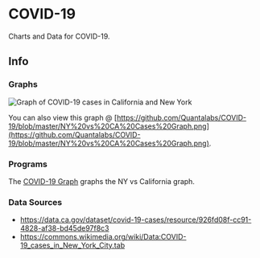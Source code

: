 # COVID-19
Charts and Data for COVID-19.

## Info

### Graphs

![Graph of COVID-19 cases in California and New York](https://camo.githubusercontent.com/8169b13b2b6fdba763357731f26ff639d873a0ee/68747470733a2f2f646f63732e676f6f676c652e636f6d2f64726177696e67732f642f652f32504143582d3176517868574a436d5a56367055413062426e31773346657a645047303654555f497241546a6b6d386451306257774e39354154705a6473356e71346d6f32314a306f6b46306a326e4b7a43686549632f7075623f773d39363026683d373230)

You can also view this graph @ [https://github.com/Quantalabs/COVID-19/blob/master/NY%20vs%20CA%20Cases%20Graph.png](https://github.com/Quantalabs/COVID-19/blob/master/NY%20vs%20CA%20Cases%20Graph.png). 


### Programs

The [COVID-19 Graph](https://github.com/Quantalabs/COVID-19/blob/master/COVID-19%20Graph.py) graphs the NY vs California graph.

### Data Sources
* https://data.ca.gov/dataset/covid-19-cases/resource/926fd08f-cc91-4828-af38-bd45de97f8c3
* https://commons.wikimedia.org/wiki/Data:COVID-19_cases_in_New_York_City.tab
